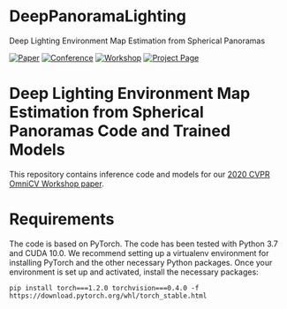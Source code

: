 # DeepPanoramaLighting
Deep Lighting Environment Map Estimation from Spherical Panoramas

[![Paper](http://img.shields.io/badge/paper-arxiv-critical.svg?style=plastic)]()
[![Conference](http://img.shields.io/badge/CVPR-2020-blue.svg?style=plastic)](http://cvpr2020.thecvf.com/)
[![Workshop](http://img.shields.io/badge/OmniCV-2020-lightblue.svg?style=plastic)](https://sites.google.com/view/omnicv-cvpr2020/home)
[![Project Page](http://img.shields.io/badge/Project-Page-blueviolet.svg?style=plastic)](https://vcl3d.github.io/DeepPanoramaLighting/)

# **Deep Lighting Environment Map Estimation from Spherical Panoramas Code and Trained Models**

This repository contains inference code and models for our [2020 CVPR OmniCV Workshop paper](arxiv_link_here).


# Requirements
The code is based on PyTorch. The code has been tested with Python 3.7 and CUDA 10.0.
We recommend setting up a virtualenv environment for installing PyTorch and the other necessary Python packages.
Once your environment is set up and activated, install the necessary packages:

`pip install torch===1.2.0 torchvision===0.4.0 -f https://download.pytorch.org/whl/torch_stable.html`
